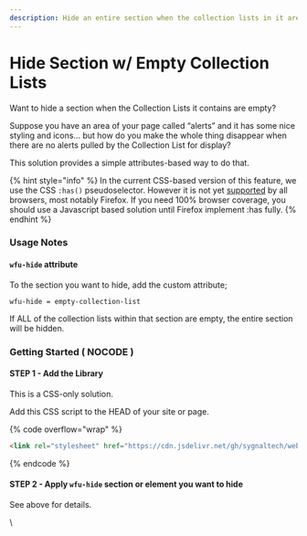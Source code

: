 ```yaml
---
description: Hide an entire section when the collection lists in it are empty
---
```


# Hide Section w/ Empty Collection Lists

Want to hide a section when the Collection Lists it contains are empty?

Suppose you have an area of your page called “alerts” and it has some nice styling and icons… but how do you make the whole thing disappear when there are no alerts pulled by the Collection List for display?

This solution provides a simple attributes-based way to do that.

{% hint style="info" %}
In the current CSS-based version of this feature, we use the CSS `:has()` pseudoselector. However it is not yet [supported](https://caniuse.com/css-has) by all browsers, most notably Firefox. If you need 100% browser coverage, you should use a Javascript based solution until Firefox implement :has fully.&#x20;
{% endhint %}

### Usage Notes <a href="#usage-notes" id="usage-notes"></a>

#### `wfu-hide` attribute <a href="#wfu-hide-attribute" id="wfu-hide-attribute"></a>

To the section you want to hide, add the custom attribute;

```
wfu-hide = empty-collection-list
```

If ALL of the collection lists within that section are empty, the entire section will be hidden.

### Getting Started ( NOCODE ) <a href="#getting-started-nocode" id="getting-started-nocode"></a>

#### STEP 1 - Add the Library <a href="#step-1---add-the-library" id="step-1---add-the-library"></a>

This is a CSS-only solution.

Add this CSS script to the HEAD of your site or page.

{% code overflow="wrap" %}
```html
<link rel="stylesheet" href="https://cdn.jsdelivr.net/gh/sygnaltech/webflow-util@4.11/dist/css/webflow-html.min.css">
```
{% endcode %}

#### STEP 2 - Apply `wfu-hide` section or element you want to hide <a href="#step-2---apply-wfu-hide-section-or-element-you-want-to-hide" id="step-2---apply-wfu-hide-section-or-element-you-want-to-hide"></a>

See above for details.

\
